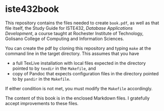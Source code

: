 # iste432book

This repository contains the files needed to create `book.pdf`, as well as that file itself, the Study Guide for ISTE432, *Database Applications Development*, a course taught at Rochester Institute of Technology, Golisano College of Computing and Information Sciences.

You can create the pdf by cloning this repository and typing `make` at the command line in the target directory. This assumes that you have

- a full TexLive installation with local files expected in the directory pointed to by `texdir` in the `Makefile`, and
- copy of Pandoc that expects configuration files in the directory pointed to by `pandir` in the `Makefile`.

If either condition is not met, you must modify the `Makefile` accordingly.

The content of this book is in the enclosed Markdown files. I gratefully accept improvements to these files.
